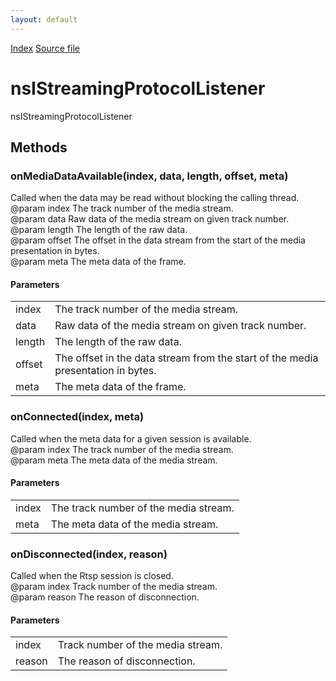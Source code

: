 ```yaml
---
layout: default
---
```

<div id='links'><a href="../index.html">Index</a>
<a href="http://dxr.mozilla.org/mozilla-central/source/netwerk/base/public/nsIStreamingProtocolController.idl">Source file</a>
</div>

# nsIStreamingProtocolListener #
  
nsIStreamingProtocolListener  
  

## Methods ##

### onMediaDataAvailable(index, data, length, offset, meta) ###
  
Called when the data may be read without blocking the calling thread.  
@param index The track number of the media stream.  
@param data Raw data of the media stream on given track number.  
@param length The length of the raw data.  
@param offset The offset in the data stream from the start of the media  
              presentation in bytes.  
@param meta The meta data of the frame.  
  

#### Parameters ####

<table>

<tr>
<td>index</td>
<td>The track number of the media stream.  
</td>
</tr>

<tr>
<td>data</td>
<td>Raw data of the media stream on given track number.  
</td>
</tr>

<tr>
<td>length</td>
<td>The length of the raw data.  
</td>
</tr>

<tr>
<td>offset</td>
<td>The offset in the data stream from the start of the media  
              presentation in bytes.  
</td>
</tr>

<tr>
<td>meta</td>
<td>The meta data of the frame.  
</td>
</tr>

</table>

### onConnected(index, meta) ###
  
Called when the meta data for a given session is available.  
@param index The track number of the media stream.  
@param meta The meta data of the media stream.  
  

#### Parameters ####

<table>

<tr>
<td>index</td>
<td>The track number of the media stream.  
</td>
</tr>

<tr>
<td>meta</td>
<td>The meta data of the media stream.  
</td>
</tr>

</table>

### onDisconnected(index, reason) ###
  
Called when the Rtsp session is closed.  
@param index Track number of the media stream.  
@param reason The reason of disconnection.  
  

#### Parameters ####

<table>

<tr>
<td>index</td>
<td>Track number of the media stream.  
</td>
</tr>

<tr>
<td>reason</td>
<td>The reason of disconnection.  
</td>
</tr>

</table>
